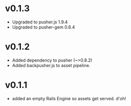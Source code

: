 v0.1.3
======
- Upgraded to pusher.js 1.9.4
- Upgraded to pusher-gem 0.8.4

v0.1.2
======
- Added dependency to pusher (~>0.8.2)
- Added backpusher.js to asset pipeline.

v0.1.1
======
- added an empty Rails Engine so assets get served. d'oh!
